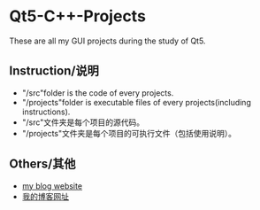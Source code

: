 # Qt5-C++-Projects
These are all my GUI projects during the study of Qt5.
## Instruction/说明
 - "/src"folder is the code of every projects.
 - "/projects"folder is executable files of every projects(including instructions).
 - "/src"文件夹是每个项目的源代码。
 - "/projects"文件夹是每个项目的可执行文件（包括使用说明）。

## Others/其他
 - [my blog website](https://ZYLHL.github.io)
 - [我的博客网址](https://ZYLHL.github.io)

